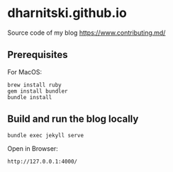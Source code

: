 # dharnitski.github.io

Source code of my blog https://www.contributing.md/

## Prerequisites

For MacOS:

    brew install ruby
    gem install bundler
    bundle install

## Build and run the blog locally

    bundle exec jekyll serve

Open in Browser:

    http://127.0.0.1:4000/